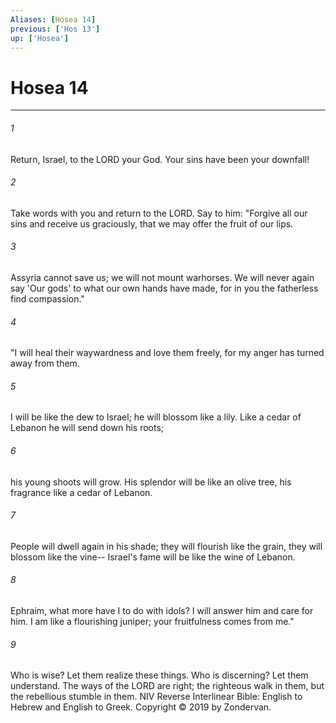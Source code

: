 ```yaml
---
Aliases: [Hosea 14]
previous: ['Hos 13']
up: ['Hosea']
---
```

# Hosea 14

***


###### 1 
Return, Israel, to the LORD your God. Your sins have been your downfall! 

###### 2 
Take words with you and return to the LORD. Say to him: "Forgive all our sins and receive us graciously, that we may offer the fruit of our lips. 

###### 3 
Assyria cannot save us; we will not mount warhorses. We will never again say 'Our gods' to what our own hands have made, for in you the fatherless find compassion." 

###### 4 
"I will heal their waywardness and love them freely, for my anger has turned away from them. 

###### 5 
I will be like the dew to Israel; he will blossom like a lily. Like a cedar of Lebanon he will send down his roots; 

###### 6 
his young shoots will grow. His splendor will be like an olive tree, his fragrance like a cedar of Lebanon. 

###### 7 
People will dwell again in his shade; they will flourish like the grain, they will blossom like the vine-- Israel's fame will be like the wine of Lebanon. 

###### 8 
Ephraim, what more have I to do with idols? I will answer him and care for him. I am like a flourishing juniper; your fruitfulness comes from me." 

###### 9 
Who is wise? Let them realize these things. Who is discerning? Let them understand. The ways of the LORD are right; the righteous walk in them, but the rebellious stumble in them. NIV Reverse Interlinear Bible: English to Hebrew and English to Greek. Copyright © 2019 by Zondervan.
